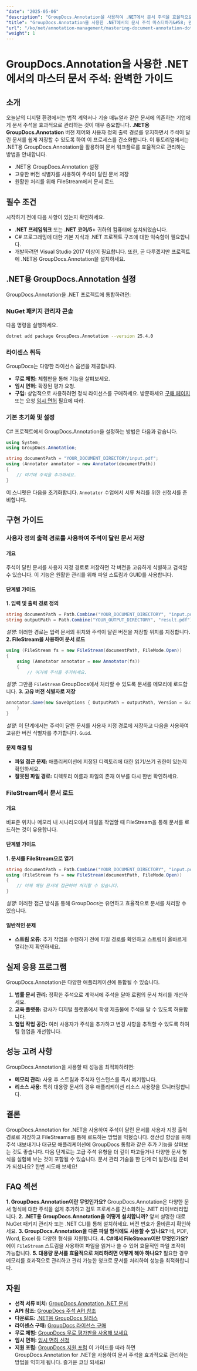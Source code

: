 ```yaml
---
"date": "2025-05-06"
"description": "GroupDocs.Annotation을 사용하여 .NET에서 문서 주석을 효율적으로 관리하는 방법을 알아보세요. 이 가이드에서는 주석이 추가된 문서를 저장하기 위한 설정, 사용자 지정 및 모범 사례를 다룹니다."
"title": "GroupDocs.Annotation을 사용한 .NET에서의 문서 주석 마스터하기&#58; 완벽한 가이드"
"url": "/ko/net/annotation-management/mastering-document-annotation-dotnet-groupdocs/"
"weight": 1
---
```


# GroupDocs.Annotation을 사용한 .NET에서의 마스터 문서 주석: 완벽한 가이드
## 소개
오늘날의 디지털 환경에서는 법적 계약서나 기술 매뉴얼과 같은 문서에 의존하는 기업에게 문서 주석을 효과적으로 관리하는 것이 매우 중요합니다. **.NET용 GroupDocs.Annotation** 버전 제어와 사용자 정의 출력 경로를 유지하면서 주석이 달린 문서를 쉽게 저장할 수 있도록 하여 이 프로세스를 간소화합니다.
이 튜토리얼에서는 .NET용 GroupDocs.Annotation을 활용하여 문서 워크플로를 효율적으로 관리하는 방법을 안내합니다.
- .NET용 GroupDocs.Annotation 설정
- 고유한 버전 식별자를 사용하여 주석이 달린 문서 저장
- 원활한 처리를 위해 FileStream에서 문서 로드

## 필수 조건
시작하기 전에 다음 사항이 있는지 확인하세요.
- **.NET 프레임워크** 또는 **.NET 코어/5+** 귀하의 컴퓨터에 설치되었습니다.
- C# 프로그래밍에 대한 기본 지식과 .NET 프로젝트 구조에 대한 익숙함이 필요합니다.
- 개발하려면 Visual Studio 2017 이상이 필요합니다.
또한, 곧 다루겠지만 프로젝트에 .NET용 GroupDocs.Annotation을 설치하세요.

## .NET용 GroupDocs.Annotation 설정
GroupDocs.Annotation을 .NET 프로젝트에 통합하려면:
### NuGet 패키지 관리자 콘솔
다음 명령을 실행하세요.
```bash
dotnet add package GroupDocs.Annotation --version 25.4.0
```
### 라이센스 취득
GroupDocs는 다양한 라이선스 옵션을 제공합니다.
- **무료 체험:** 체험판을 통해 기능을 살펴보세요.
- **임시 면허:** 확장된 평가 요청.
- **구입:** 상업적으로 사용하려면 정식 라이선스를 구매하세요.
방문하세요 [구매 페이지](https://purchase.groupdocs.com/buy) 또는 요청 [임시 면허](https://purchase.groupdocs.com/temporary-license/) 필요에 따라.

### 기본 초기화 및 설정
C# 프로젝트에서 GroupDocs.Annotation을 설정하는 방법은 다음과 같습니다.
```csharp
using System;
using GroupDocs.Annotation;

string documentPath = "YOUR_DOCUMENT_DIRECTORY/input.pdf";
using (Annotator annotator = new Annotator(documentPath))
{
    // 여기에 주석을 추가하세요.
}
```
이 스니펫은 다음을 초기화합니다. `Annotator` 수업에서 서류 처리를 위한 신청서를 준비합니다.

## 구현 가이드
### 사용자 정의 출력 경로를 사용하여 주석이 달린 문서 저장
#### 개요
주석이 달린 문서를 사용자 지정 경로로 저장하면 각 버전을 고유하게 식별하고 검색할 수 있습니다. 이 기능은 원활한 관리를 위해 파일 스트림과 GUID를 사용합니다.
#### 단계별 가이드
**1. 입력 및 출력 경로 정의**
```csharp
string documentPath = Path.Combine("YOUR_DOCUMENT_DIRECTORY", "input.pdf");
string outputPath = Path.Combine("YOUR_OUTPUT_DIRECTORY", "result.pdf");
```
*설명:* 이러한 경로는 입력 문서의 위치와 주석이 달린 버전을 저장할 위치를 지정합니다.
**2. FileStream을 사용하여 문서 로드**
```csharp
using (FileStream fs = new FileStream(documentPath, FileMode.Open))
{
    using (Annotator annotator = new Annotator(fs))
    {
        // 여기에 주석을 추가하세요.
```
*설명:* 그만큼 `FileStream` GroupDocs에서 처리할 수 있도록 문서를 메모리에 로드합니다.
**3. 고유 버전 식별자로 저장**
```csharp
annotator.Save(new SaveOptions { OutputPath = outputPath, Version = Guid.NewGuid().ToString() });
    }
}
```
*설명:* 이 단계에서는 주석이 달린 문서를 사용자 지정 경로에 저장하고 다음을 사용하여 고유한 버전 식별자를 추가합니다. `Guid`.
#### 문제 해결 팁
- **파일 접근 문제:** 애플리케이션에 지정된 디렉토리에 대한 읽기/쓰기 권한이 있는지 확인하세요.
- **잘못된 파일 경로:** 디렉토리 이름과 파일의 존재 여부를 다시 한번 확인하세요.
### FileStream에서 문서 로드
#### 개요
비표준 위치나 메모리 내 시나리오에서 파일을 작업할 때 FileStream을 통해 문서를 로드하는 것이 유용합니다.
#### 단계별 가이드
**1. 문서를 FileStream으로 열기**
```csharp
string documentPath = Path.Combine("YOUR_DOCUMENT_DIRECTORY", "input.pdf");
using (FileStream fs = new FileStream(documentPath, FileMode.Open))
{
    // 이제 해당 문서에 접근하여 처리할 수 있습니다.
}
```
*설명:* 이러한 접근 방식을 통해 GroupDocs는 유연하고 효율적으로 문서를 처리할 수 있습니다.
#### 일반적인 문제
- **스트림 오류:** 추가 작업을 수행하기 전에 파일 경로를 확인하고 스트림이 올바르게 열리는지 확인하세요.
## 실제 응용 프로그램
GroupDocs.Annotation은 다양한 애플리케이션에 통합될 수 있습니다.
1. **법률 문서 관리:** 정확한 주석으로 계약서에 주석을 달아 로펌의 문서 처리를 개선하세요.
2. **교육 플랫폼:** 강사가 디지털 플랫폼에서 학생 제출물에 주석을 달 수 있도록 허용합니다.
3. **협업 작업 공간:** 여러 사용자가 주석을 추가하고 변경 사항을 추적할 수 있도록 하여 팀 협업을 개선합니다.
## 성능 고려 사항
GroupDocs.Annotation을 사용할 때 성능을 최적화하려면:
- **메모리 관리:** 사용 후 스트림과 주석자 인스턴스를 즉시 폐기합니다.
- **리소스 사용:** 특히 대용량 문서의 경우 애플리케이션 리소스 사용량을 모니터링합니다.
## 결론
GroupDocs.Annotation for .NET을 사용하여 주석이 달린 문서를 사용자 지정 출력 경로로 저장하고 FileStreams를 통해 로드하는 방법을 익혔습니다. 생산성 향상을 위해 주석 내보내기나 대규모 애플리케이션에 GroupDocs 통합과 같은 추가 기능을 살펴보는 것도 좋습니다.
다음 단계로는 고급 주석 유형을 더 깊이 파고들거나 다양한 문서 형식을 실험해 보는 것이 포함될 수 있습니다. 문서 관리 기술을 한 단계 더 발전시킬 준비가 되셨나요? 한번 시도해 보세요!
## FAQ 섹션
**1. GroupDocs.Annotation이란 무엇인가요?**
GroupDocs.Annotation은 다양한 문서 형식에 대한 주석을 쉽게 추가하고 검토 프로세스를 간소화하는 .NET 라이브러리입니다.
**2. .NET용 GroupDocs.Annotation을 어떻게 설치합니까?**
앞서 설명한 대로 NuGet 패키지 관리자 또는 .NET CLI를 통해 설치하세요. 버전 번호가 올바른지 확인하세요.
**3. GroupDocs.Annotation을 다른 파일 형식에도 사용할 수 있나요?**
네, PDF, Word, Excel 등 다양한 형식을 지원합니다.
**4. C#에서 FileStream이란 무엇인가요?**
에이 `FileStream` 스트림을 사용하여 파일을 읽거나 쓸 수 있어 효율적인 파일 조작이 가능합니다.
**5. 대용량 문서를 효율적으로 처리하려면 어떻게 해야 하나요?**
필요한 경우 메모리를 효과적으로 관리하고 관리 가능한 청크로 문서를 처리하여 성능을 최적화합니다.
## 자원
- **선적 서류 비치:** [GroupDocs.Annotation .NET 문서](https://docs.groupdocs.com/annotation/net/)
- **API 참조:** [GroupDocs 주석 API 참조](https://reference.groupdocs.com/annotation/net/)
- **다운로드:** [.NET용 GroupDocs 릴리스](https://releases.groupdocs.com/annotation/net/)
- **라이센스 구매:** [GroupDocs 라이선스 구매](https://purchase.groupdocs.com/buy)
- **무료 체험:** [GroupDocs 무료 평가판을 사용해 보세요](https://releases.groupdocs.com/annotation/net/)
- **임시 면허:** [임시 면허 신청](https://purchase.groupdocs.com/temporary-license/)
- **지원 포럼:** [GroupDocs 지원 포럼](https://forum.groupdocs.com/c/annotation/)
이 가이드를 따라 하면 GroupDocs.Annotation for .NET을 사용하여 문서 주석을 효과적으로 관리하는 방법을 익히게 됩니다. 즐거운 코딩 되세요!